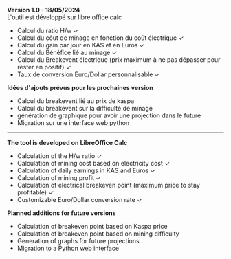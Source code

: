**Version 1.0 - 18/05/2024**  
L'outil est développé sur libre office calc
  
* Calcul du ratio H/w &check;
* Calcul du côut de minage en fonction du coût électrique &check; 
* Calcul du gain par jour en KAS et en Euros &check;
* Calcul du Bénéfice lié au minage &check;
* Calcul du Breakevent électrique (prix maximum à ne pas dépasser pour rester en positif)  &check;
* Taux de conversion Euro/Dollar personnalisable &check;
  
**Idées d'ajouts prévus pour les prochaines version**
* Calcul du breakevent lié au prix de kaspa
* Calcul du breakevent sur la difficulté de minage
* génération de graphique pour avoir une projection dans le future
* Migration sur une interface web python
  
---

**The tool is developed on LibreOffice Calc**  
  
* Calculation of the H/w ratio &check; 
* Calculation of mining cost based on electricity cost &check; 
* Calculation of daily earnings in KAS and Euros &check; 
* Calculation of mining profit &check; 
* Calculation of electrical breakeven point (maximum price to stay profitable) &check; 
* Customizable Euro/Dollar conversion rate &check; 

**Planned additions for future versions**  
* Calculation of breakeven point based on Kaspa price  
* Calculation of breakeven point based on mining difficulty  
* Generation of graphs for future projections  
* Migration to a Python web interface  
